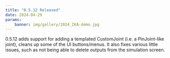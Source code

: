 ```yaml
---
title: "0.5.12 Released"
date: 2024-04-29
params:
    banner: img/gallery/2024_IKA-demo.jpg
---
```


0.5.12 adds support for adding a templated CustomJoint (i.e. a PinJoint-like
joint), cleans up some of the UI buttons/menus. It also fixes various little
issues, such as not being able to delete outputs from the simulation screen.

